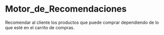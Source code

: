 # Motor_de_Recomendaciones
Recomendar al cliente los productos que puede comprar dependiendo de lo que esté en el carrito de compras.
